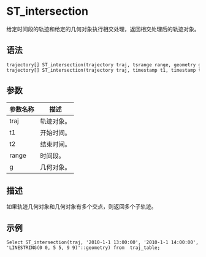 # ST\_intersection

给定时间段的轨迹和给定的几何对象执行相交处理，返回相交处理后的轨迹对象。

## 语法

```
trajectory[] ST_intersection(trajectory traj, tsrange range, geometry g);
trajectory[] ST_intersection(trajectory traj, timestamp t1, timestamp t2, geometry g);
```

## 参数

|参数名称|描述|
|----|--|
|traj|轨迹对象。|
|t1|开始时间。|
|t2|结束时间。|
|range|时间段。|
|g|几何对象。|

## 描述

如果轨迹几何对象和几何对象有多个交点，则返回多个子轨迹。

## 示例

```
Select ST_intersection(traj, '2010-1-1 13:00:00', '2010-1-1 14:00:00', 'LINESTRING(0 0, 5 5, 9 9)'::geometry) from  traj_table;
```

